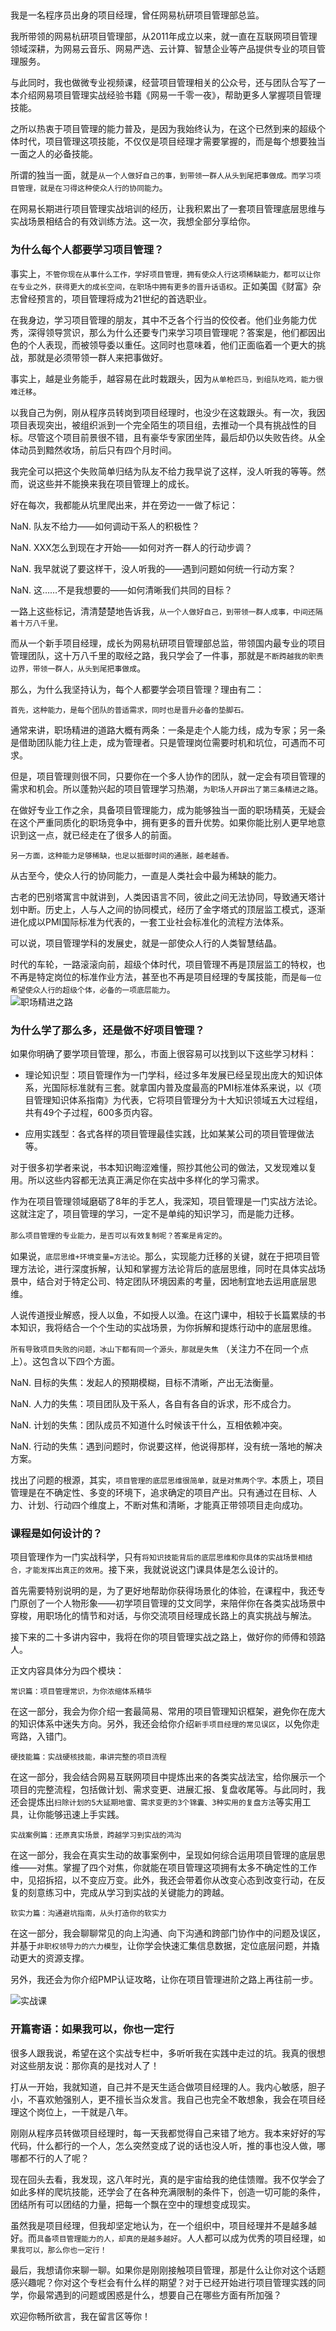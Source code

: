 ##

我是一名程序员出身的项目经理，曾任网易杭研项目管理部总监。

我所带领的网易杭研项目管理部，从2011年成立以来，就一直在互联网项目管理领域深耕，为网易云音乐、网易严选、云计算、智慧企业等产品提供专业的项目管理服务。

与此同时，我也做微专业视频课，经营项目管理相关的公众号，还与团队合写了一本介绍网易项目管理实战经验书籍《网易一千零一夜》，帮助更多人掌握项目管理技能。

之所以热衷于项目管理的能力普及，是因为我始终认为，在这个已然到来的超级个体时代，项目管理这项技能，不仅仅是项目经理才需要掌握的，而是每个想要独当一面之人的必备技能。

所谓的独当一面，就是`从一个人做好自己的事，到带领一群人从头到尾把事做成。而学习项目管理，就是在习得这种使众人行的协同能力`。

在网易长期进行项目管理实战培训的经历，让我积累出了一套项目管理底层思维与实战场景相结合的有效训练方法。这一次，我想全部分享给你。

### 为什么每个人都要学习项目管理？

事实上，`不管你现在从事什么工作，学好项目管理，拥有使众人行这项稀缺能力，都可以让你在专业之外，获得更大的成长空间，在职场中拥有更多的晋升话语权`。正如美国《财富》杂志曾经预言的，项目管理将成为21世纪的首选职业。

在我身边，学习项目管理的朋友，其中不乏各个行当的佼佼者。他们业务能力优秀，深得领导赏识，那么为什么还要专门来学习项目管理呢？答案是，他们都因出色的个人表现，而被领导委以重任。这同时也意味着，他们正面临着一个更大的挑战，那就是必须带领一群人来把事做好。

事实上，越是业务能手，越容易在此时栽跟头，因为`从单枪匹马，到组队吃鸡，能力很难迁移`。

以我自己为例，刚从程序员转岗到项目经理时，也没少在这栽跟头。有一次，我因项目表现突出，被组织派到一个完全陌生的项目组，去推动一个具有挑战性的目标。尽管这个项目前景很不错，且有豪华专家团坐阵，最后却仍以失败告终。从全体动员到黯然收场，前后只有四个月时间。

我完全可以把这个失败简单归结为队友不给力我早说了这样，没人听我的等等。然而，说这些并不能换来我在项目管理上的成长。

好在每次，我都能从坑里爬出来，并在旁边一一做了标记：

NaN.  队友不给力——如何调动干系人的积极性？

NaN.  XXX怎么到现在才开始——如何对齐一群人的行动步调？

NaN.  我早就说了要这样干，没人听我的——遇到问题如何统一行动方案？

NaN.  这……不是我想要的——如何清晰我们共同的目标？

一路上这些标记，清清楚楚地告诉我，`从一个人做好自己，到带领一群人成事，中间还隔着十万八千里。`

而从一个新手项目经理，成长为网易杭研项目管理部总监，带领国内最专业的项目管理团队，这十万八千里的取经之路，我只学会了一件事，那就是`不断跨越我的职责边界，带领一群人，从头到尾把事做成`。

那么，为什么我坚持认为，每个人都要学会项目管理？理由有二：

`首先，这种能力，是每个团队的普适需求，同时也是晋升必备的垫脚石。`

通常来讲，职场精进的道路大概有两条：一条是走个人能力线，成为专家；另一条是借助团队能力往上走，成为管理者。只是管理岗位需要时机和坑位，可遇而不可求。

但是，项目管理则很不同，只要你在一个多人协作的团队，就一定会有项目管理的需求和机会。所以蓬勃兴起的项目管理学习热潮，`为职场人开辟出了第三条精进之路`。

在做好专业工作之余，具备项目管理能力，成为能够独当一面的职场精英，无疑会在这个严重同质化的职场竞争中，拥有更多的晋升优势。如果你能比别人更早地意识到这一点，就已经走在了很多人的前面。

`另一方面，这种能力足够稀缺，也足以抵御时间的通胀，越老越香。`

从古至今，使众人行的协同能力，一直是人类社会中最为稀缺的能力。

古老的巴别塔寓言中就讲到，人类因语言不同，彼此之间无法协同，导致通天塔计划中断。历史上，人与人之间的协同模式，经历了金字塔式的顶层监工模式，逐渐进化成以PMI国际标准为代表的，一套工业社会标准化的流程方法体系。

可以说，项目管理学科的发展史，就是一部使众人行的人类智慧结晶。

时代的车轮，一路滚滚向前，超级个体时代，项目管理不再是顶层监工的特权，也不再是特定岗位的标准作业方法，甚至也不再是项目经理的专属技能，而是`每一位希望使众人行的超级个体，必备的一项底层能力`。  
![职场精进之路](./img/3e02835b-583c-4fd5-afb4-3bae71526953_name.png)

### 为什么学了那么多，还是做不好项目管理？

如果你明确了要学项目管理，那么，市面上很容易可以找到以下这些学习材料：

* 理论知识型：项目管理作为一门学科，经过多年发展已经呈现出庞大的知识体系，光国际标准就有三套。就拿国内普及度最高的PMI标准体系来说，以《项目管理知识体系指南》为代表，它将项目管理分为十大知识领域五大过程组，共有49个子过程，600多页内容。

* 应用实践型：各式各样的项目管理最佳实践，比如某某公司的项目管理做法等。

对于很多初学者来说，书本知识晦涩难懂，照抄其他公司的做法，又发现难以复用。所以这些内容都无法真正满足你在实战中多样化的学习需求。

作为在项目管理领域磨砺了8年的手艺人，我深知，项目管理是一门实战方法论。这就注定了，项目管理的学习，一定不是单纯的知识学习，而是能力迁移。

`那么项目管理的专业能力，是否可以有效复制呢？答案是肯定的`。

如果说，`底层思维+环境变量=方法论`。那么，实现能力迁移的关键，就在于把项目管理方法论，进行深度拆解，认知和掌握方法论背后的底层思维，同时在具体实战场景中，结合对于特定公司、特定团队环境因素的考量，因地制宜地去运用底层思维。

人说传道授业解惑，授人以鱼，不如授人以渔。在这门课中，相较于长篇累牍的书本知识，我将结合一个个生动的实战场景，为你拆解和提炼行动中的底层思维。

`所有导致项目失败的问题，冰山下都有同一个源头，那就是失焦` （关注力不在同一个点上）。这包含以下四个方面。

NaN.  目标的失焦：发起人的预期模糊，目标不清晰，产出无法衡量。

NaN.  人力的失焦：项目团队及干系人，各自有各自的诉求，形不成合力。

NaN.  计划的失焦：团队成员不知道什么时候该干什么，互相依赖冲突。

NaN.  行动的失焦：遇到问题时，你说要这样，他说得那样，没有统一落地的解决方案。

找出了问题的根源，其实，`项目管理的底层思维很简单，就是对焦两个字。`本质上，项目管理是在不确定性、多变的环境下，追求确定的项目产出。只有通过在目标、人力、计划、行动四个维度上，不断对焦和清晰，才能真正带领项目走向成功。

### 课程是如何设计的？

项目管理作为一门实战科学，只有`将知识技能背后的底层思维和你具体的实战场景相结合，才能发挥出真正的效用`。接下来，我就说说这门课具体是怎么设计的。

首先需要特别说明的是，为了更好地帮助你获得场景化的体验，在课程中，我还专门原创了一个人物形象——初学项目管理的艾文同学，来陪伴你在各类实战场景中穿梭，用职场化的情节和对话，与你交流项目经理成长路上的真实挑战与解法。

接下来的二十多讲内容中，我将在你的项目管理实战之路上，做好你的师傅和领路人。

正文内容具体分为四个模块：

`常识篇：项目管理常识，为你浓缩体系精华`

在这一部分，我会为你介绍一套最简易、常用的项目管理知识框架，避免你在庞大的知识体系中迷失方向。另外，我还会给你介绍`新手项目经理的常见误区`，以免你走弯路，入错门。

`硬技能篇：实战硬核技能，串讲完整的项目流程`

在这一部分，我会结合网易互联网项目中提炼出来的各类实战法宝，给你展示一个项目的完整流程，包括做计划、需求变更、进展汇报、复盘收尾等。与此同时，我还会提炼出`扫除计划的5大延期地雷、需求变更的3个锦囊、3种实用的复盘方法`等实用工具，让你能够迅速上手实践。

`实战案例篇：还原真实场景，跨越学习到实战的鸿沟`

在这一部分，我会在真实生动的故事案例中，呈现如何综合运用项目管理的底层思维——对焦。掌握了四个对焦，你就能在项目管理这项拥有太多不确定性的工作中，见招拆招，以不变应万变。此外，我还会带着你从改变心态到改变行动，在反复的刻意练习中，完成从学习到实战的关键能力的跨越。

`软实力篇：沟通避坑指南，从头打造你的软实力`

在这一部分，我会聊聊常见的向上沟通、向下沟通和跨部门协作中的问题及误区，并基于`非职权领导力的六力模型`，让你学会快速汇集信息数据，定位底层问题，并撬动更大的资源支撑。

另外，我还会为你介绍PMP认证攻略，让你在项目管理进阶之路上再往前一步。

![实战课](./img/06303467-8c06-42a0-bfeb-8905bcf8623e_name.png)

### 开篇寄语：如果我可以，你也一定行

很多人跟我说，希望在这个实战专栏中，多听听我在实践中走过的坑。我真的很想对这些朋友说：那你真的是找对人了！

打从一开始，我就知道，自己并不是天生适合做项目经理的人。我内心敏感，胆子小，不喜欢勉强别人，更不擅长当众发言。我自己也完全不敢想象，我会在项目经理这个岗位上，一干就是八年。

刚刚从程序员转做项目经理时，每一天我都觉得自己来错了地方。我本来好好的写代码，什么都行的一个人，怎么突然变成了说的话也没人听，推的事也没人做，哪哪都不行的人了呢？

现在回头去看，我发现，这八年时光，真的是宇宙给我的绝佳馈赠。我不仅学会了如此多样的爬坑技能，还学会了在各种充满限制的条件下，创造一切可能的条件，团结所有可以团结的力量，把每一个飘在空中的理想变成现实。

虽然我是项目经理，但我却坚定地认为，在一个组织中，项目经理并不是越多越好。而`具备项目管理能力的人，却真的是越多越好`。人人都可以成为优秀的项目经理，`如果我可以，那么你也一定行！`

最后，我想请你来聊一聊。如果你是刚刚接触项目管理，那是什么让你对这个话题感兴趣呢？你对这个专栏会有什么样的期望？对于已经开始进行项目管理实践的同学，你最常遇到的问题或困惑是什么，想要自己在哪些方面有所加强？

欢迎你畅所欲言，我在留言区等你！

>